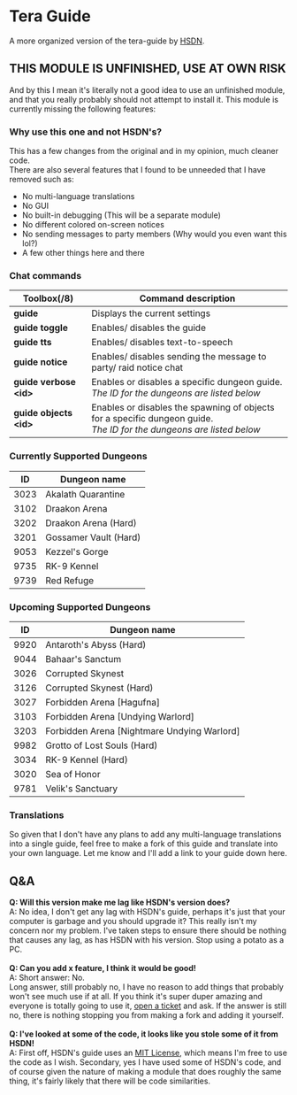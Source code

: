 # Tera Guide
A more organized version of the tera-guide by [HSDN](https://github.com/HSDN).

## THIS MODULE IS UNFINISHED, USE AT OWN RISK
And by this I mean it's literally not a good idea to use an unfinished module, and that you really probably should not attempt to install it.
This module is currently missing the following features:

### Why use this one and not HSDN's?
This has a few changes from the original and in my opinion, much cleaner code.<br>
There are also several features that I found to be unneeded that I have removed such as:
- No multi-language translations
- No GUI
- No built-in debugging (This will be a separate module)
- No different colored on-screen notices
- No sending messages to party members (Why would you even want this lol?)
- A few other things here and there

### Chat commands
Toolbox(/8) | Command description
--- | ---
**guide** | Displays the current settings
**guide toggle** | Enables/ disables the guide
**guide tts** | Enables/ disables text-to-speech
**guide notice** | Enables/ disables sending the message to party/ raid notice chat
**guide verbose \<id\>** | Enables or disables a specific dungeon guide.<br>*The ID for the dungeons are listed below*
**guide objects \<id\>** | Enables or disables the spawning of objects for a specific dungeon guide.<br>*The ID for the dungeons are listed below*

### Currently Supported Dungeons

ID | Dungeon name
--- | ---
3023 | Akalath Quarantine
3102 | Draakon Arena
3202 | Draakon Arena (Hard)
3201 | Gossamer Vault (Hard)
9053 | Kezzel's Gorge
9735 | RK-9 Kennel
9739 | Red Refuge

### Upcoming Supported Dungeons

ID | Dungeon name
--- | ---
9920 | Antaroth's Abyss (Hard)
9044 | Bahaar's Sanctum
3026 | Corrupted Skynest
3126 | Corrupted Skynest (Hard)
3027 | Forbidden Arena [Hagufna]
3103 | Forbidden Arena [Undying Warlord]
3203 | Forbidden Arena [Nightmare Undying Warlord]
9982 | Grotto of Lost Souls (Hard)
3034 | RK-9 Kennel (Hard)
3020 | Sea of Honor
9781 | Velik's Sanctuary

### Translations
So given that I don't have any plans to add any multi-language translations into a single guide, feel free to make a fork of this guide and translate into your own language. Let me know and I'll add a link to your guide down here.

## Q&A
**Q: Will this version make me lag like HSDN's version does?**<br>
A: No idea, I don't get any lag with HSDN's guide, perhaps it's just that your computer is garbage and you should upgrade it? This really isn't my concern nor my problem. I've taken steps to ensure there should be nothing that causes any lag, as has HSDN with his version. Stop using a potato as a PC.<br>
<br>
**Q: Can you add x feature, I think it would be good!**<br>
A: Short answer: No.<br>
Long answer, still probably no, I have no reason to add things that probably won't see much use if at all. If you think it's super duper amazing and everyone is totally going to use it, [open a ticket](https://github.com/Multarix/tera-guide-custom/issues) and ask. If the answer is still no, there is nothing stopping you from making a fork and adding it yourself.<br>
<br>
**Q: I've looked at some of the code, it looks like you stole some of it from HSDN!**<br>
A: First off, HSDN's guide uses an [MIT License](https://en.wikipedia.org/wiki/MIT_License), which means I'm free to use the code as I wish. Secondary, yes I have used some of HSDN's code, and of course given the nature of making a module that does roughly the same thing, it's fairly likely that there will be code similarities.<br>
<br>
